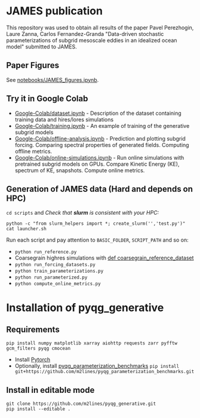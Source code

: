 # JAMES publication
This repository was used to obtain all results of the paper Pavel Perezhogin, Laure Zanna, Carlos Fernandez-Granda "Data-driven stochastic parameterizations of subgrid mesoscale eddies in an idealized ocean model" submitted to JAMES. 
## Paper Figures
See [notebooks/JAMES_figures.ipynb](https://github.com/m2lines/pyqg_generative/blob/master/notebooks/JAMES_figures.ipynb).

## Try it in Google Colab
* [Google-Colab/dataset.ipynb](https://colab.research.google.com/github/m2lines/pyqg_generative/blob/master/Google-Colab/dataset.ipynb) - Description of the dataset containing training data and hires/lores simulations
* [Google-Colab/training.ipynb](https://colab.research.google.com/github/m2lines/pyqg_generative/blob/master/Google-Colab/training.ipynb) - An example of training of the generative subgrid models
* [Google-Colab/offline-analysis.ipynb](https://colab.research.google.com/github/m2lines/pyqg_generative/blob/master/Google-Colab/offline-analysis.ipynb) - Prediction and plotting subgrid forcing. Comparing spectral properties of generated fields. Computing offline metrics.
* [Google-Colab/online-simulations.ipynb](https://colab.research.google.com/github/m2lines/pyqg_generative/blob/master/Google-Colab/online-simulations.ipynb) - Run online simulations with pretrained subgrid models on GPUs. Compare Kinetic Energy (KE), spectrum of KE, snapshots. Compute online metrics.

## Generation of JAMES data (Hard and depends on HPC)
`cd scripts` and *Check that **slurm** is consistent with your HPC:*
```
python -c "from slurm_helpers import *; create_slurm('','test.py')"
cat launcher.sh
```
Run each script and pay attention to `BASIC_FOLDER`, `SCRIPT_PATH` and so on:
* `python run_reference.py`
* Coarsegrain highres simulations with [def coarsegrain_reference_dataset](https://github.com/m2lines/pyqg_generative/blob/master/pyqg_generative/tools/comparison_tools.py#L53)
* `python run_forcing_datasets.py`
* `python train_parameterizations.py`
* `python run_parameterized.py`
* `python compute_online_metrics.py`
# Installation of pyqg_generative
## Requirements
```
pip install numpy matplotlib xarray aiohttp requests zarr pyfftw gcm_filters pyqg cmocean
```
* Install [Pytorch](https://pytorch.org/) 
* Optionally, install [pyqg_parameterization_benchmarks](https://github.com/m2lines/pyqg_parameterization_benchmarks)
`pip install git+https://github.com/m2lines/pyqg_parameterization_benchmarks.git`

## Install in editable mode
```
git clone https://github.com/m2lines/pyqg_generative.git
pip install --editable .
```
